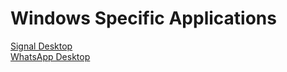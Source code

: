 # Windows Specific Applications

[Signal Desktop](https://github.com/digitalsleuth/sourcebook/blob/main/windows/applications/signal-desktop.md)  
[WhatsApp Desktop](https://github.com/digitalsleuth/sourcebook/blob/main/windows/applications/whatsapp-desktop.md)
